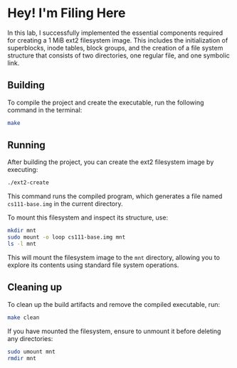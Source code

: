 
# Hey! I'm Filing Here

In this lab, I successfully implemented the essential components required for creating a 1 MiB ext2 filesystem image. This includes the initialization of superblocks, inode tables, block groups, and the creation of a file system structure that consists of two directories, one regular file, and one symbolic link.

## Building

To compile the project and create the executable, run the following command in the terminal:

```bash
make
```

## Running

After building the project, you can create the ext2 filesystem image by executing:

```bash
./ext2-create
```

This command runs the compiled program, which generates a file named `cs111-base.img` in the current directory. 

To mount this filesystem and inspect its structure, use:

```bash
mkdir mnt
sudo mount -o loop cs111-base.img mnt
ls -l mnt
```

This will mount the filesystem image to the `mnt` directory, allowing you to explore its contents using standard file system operations.

## Cleaning up

To clean up the build artifacts and remove the compiled executable, run:

```bash
make clean
```

If you have mounted the filesystem, ensure to unmount it before deleting any directories:

```bash
sudo umount mnt
rmdir mnt
```
